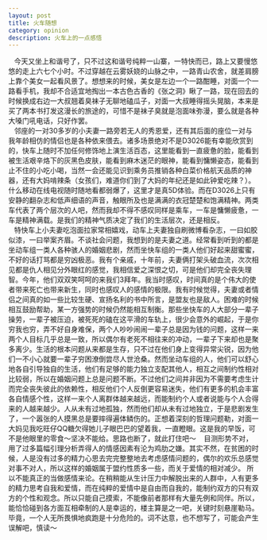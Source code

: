 ```yaml
---
layout: post
title: 火车随想
category: opinion
description: 火车上的一点感悟
---
```

&nbsp;&nbsp;&nbsp;今天又坐上和谐号了，只不过这和谐号纯粹一山寨，一特快而已，路上又要慢悠悠的走上六七个小时。不过穿越在云雾妖娆的山脉之中，一路青山农舍，就差肩膀上靠个美女一起看风景了。想想来的时候，美女是左边一个一路酣睡，对面一个一路看手机，我却不合适宜地掏出一本古色古香的《张之洞》瞅了一路，现在回去的时候换成右边一大叔翘着臭袜子无聊地磕瓜子，对面一大叔睡得摇头晃脑，本来是买了两本书打发这漫长的旅途的，可惜不是袜子臭就是泡面味弥漫，要么就是各种大嗓门吼电话，只好作罢。
<br>
&nbsp;&nbsp;&nbsp;邻座的一对30多岁的小夫妻一路旁若无人的秀恩爱，还有其后面的座位一对与我年龄相仿的情侣也是各种依来偎去。诸多场景绝对不是D3026能有幸能欣赏到的，快车上随时不加任何修饰地上演生活百态，这里能看到一直疲惫的脸，能看到被生活艰辛烙下的灰黑色皮肤，能看到麻木迷茫的眼神，能看到慵懒姿态，能看到止不住的小吃小喝，当然一会还能见识到乘务员推销各种白菜价格航天品质的神器，还有大妈啃辣条（女孩们，难道你们到了大妈的年纪还是如此钟爱吃辣？）。什么移动在线电视随时随地看都弱爆了，这里才是真5D体验。而在D3026上只有安静的翻杂志和低声细语的声音，触眼所及也是满满的衣冠楚楚和饱满精神。两类车代表了两个层次的人吧，然而我却不得不感叹同样是乘车，一车是慵懒疲惫，一车是精神满载。是我们的精神气质决定了我们的生活层次，还是相反。
<br>
&nbsp;&nbsp;&nbsp;特快车上小夫妻吃泡面拉家常相嬉戏，动车上夫妻独自刷微博看杂志，一曰如胶似漆，一曰举案齐眉。不谈社会问题，我想到的是夫妻之道。经常看到听到的都是坐动车组一类人各种骇人的婚姻悲剧，然而坐快车组的一类人他们好起来甜蜜蜜，不好的话打骂都是穷凶极恶。我有个亲戚，十年前，夫妻俩打架头破血流，次次相见都是仇人相见分外眼红的感觉，我相信爱之深恨之切，可是他们却完全丧失理智。今年，他们双双笑呵呵的来我们3拜年。我当时感叹，时间真的是个伟大的使者带来死亡也带来新生，同时也感叹人的感情的极限。我有时候觉得，夫妻或者情侣之间真的如一些比较生硬、宣扬名利的书中所言，是盟友也是敌人。困难的时候相互鼓励帮助，某一方强势的时候仍然能相互制衡。那些坐快车的人大部分一辈子操劳，一辈子被压迫，被死死的磕在这平滑的车轨上，很少会意外的崛起，于是你穷我也穷，弄不好自身难保，两个人吵吵闹闹一辈子总是因为钱的问题，这样一来两个人目标几乎总是一致，所以偶尔有老死不相往来的冲动，一辈子下来却也是聚多离少。生活的根本问题从来都是生存，只不过在他们身上变得异常尖锐，因为他们一不小心就要一辈子穷困潦倒尝尽人世沧桑。然而坐动车组的人，他们可以舒心地各自引导独自的生活，他们有足够的能力独立支配其他人，相互之间制约性相对比较弱，所以在婚姻问题上总是问题不断。不过他们之间并非因为不需要考虑生计而完全丧失彼此的依赖性，相反他们个人反倒更容易迷失，他们有更多的机会丰富各自情感个性，这样一来个人离群体越来越远，而能制约个人或者说能与个人合得来的人越来越少。人从未有过地孤独，然而他们却从未有过地独立，于是悲剧发生了，一个嚣张的人摸黑总是要摔得遍体鳞伤的。正想着深刻的哲理问题勒，对面一大妈见我吃旺仔QQ糖欠得她儿子眼巴巴的望着我，一直瞪眼。这是我的早饭，可不是他眼里的零食～坚决不能给。思路也断了，就此打住吧～
&nbsp;&nbsp;&nbsp;目测形势不对，用了过多篇幅引理分析弄得人的情感因素有沦为鸡肋之嫌。其实不然，在贫困的时候，人是没有过多的精力心思去完完整整地去考虑感情问题的，偶尔的欢乐总感觉对事不对人，所以这样的婚姻属于盟约性质多一些，而关于爱情的相对减少。
所以不能真正的当做感情来论。在稍稍能从生计压力中解脱出来的人群中，人有更多的精力思考自我和爱情，而在纯粹的爱情中是自由而自我的，能制约双方的只有双方的个性和观念。所以只能自己摸索，不能像前者那样有大量先例和同伴。所以，能恰恰碰到各方面互相牵制的人是幸运的，楼主算是之一吧，关键时刻悬崖勒马。毕竟，一个人无所畏惧地疯跑是十分危险的。词不达意，也不想写了，可能会产生误解吧，慎读～

